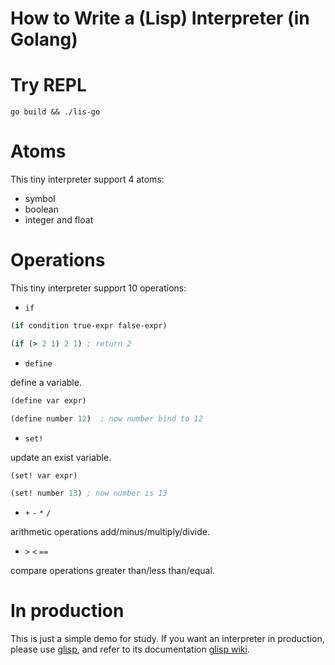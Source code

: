 How to Write a (Lisp) Interpreter (in Golang)
==================================================

# Try REPL

```
go build && ./lis-go
```

# Atoms

This tiny interpreter support 4 atoms:
* symbol
* boolean
* integer and float

# Operations

This tiny interpreter support 10 operations:

* `if`

``` clojure
(if condition true-expr false-expr)

(if (> 2 1) 2 1) ; return 2
```

* `define`

define a variable.

``` clojure
(define var expr)

(define number 12)  ; now number bind to 12
```


* `set!`

update an exist variable.

``` clojure
(set! var expr)

(set! number 13) ; now number is 13
```


* `+` `-` `*` `/`

arithmetic operations add/minus/multiply/divide.

* `>` `<` `==`

compare operations greater than/less than/equal.


# In production

This is just a simple demo for study. If you want an interpreter in production,
please use [glisp](https://github.com/qjpcpu/glisp), and refer to its documentation [glisp wiki](https://github.com/qjpcpu/glisp/wiki).

